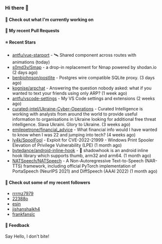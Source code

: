 ### Hi there 👋

#### 👷 Check out what I'm currently working on

#### 🔨 My recent Pull Requests


#### ⭐ Recent Stars

- [antfu/vue-starport](https://github.com/antfu/vue-starport) - 🛰 Shared component across routes with animations (today)
- [s0md3v/Smap](https://github.com/s0md3v/Smap) - a drop-in replacement for Nmap powered by shodan.io (2 days ago)
- [benbjohnson/postlite](https://github.com/benbjohnson/postlite) - Postgres wire compatible SQLite proxy. (3 days ago)
- [kognise/arpchat](https://github.com/kognise/arpchat) - Answering the question nobody asked: what if you wanted to text your friends using only ARP? (1 week ago)
- [antfu/vscode-settings](https://github.com/antfu/vscode-settings) - My VS Code settings and extensions  (2 weeks ago)
- [curated-intel/Ukraine-Cyber-Operations](https://github.com/curated-intel/Ukraine-Cyber-Operations) - Curated Intelligence is working with analysts from around the world to provide useful information to organisations in Ukraine looking for additional free threat intelligence. Slava Ukraini. Glory to Ukraine. (3 weeks ago)
- [emilepetrone/financial_advice](https://github.com/emilepetrone/financial_advice) - What financial info would I have wanted to know when I was 22 and jumping into tech? (4 weeks ago)
- [ly4k/SpoolFool](https://github.com/ly4k/SpoolFool) - Exploit for CVE-2022-21999 - Windows Print Spooler Elevation of Privilege Vulnerability (LPE) (1 month ago)
- [bytedance/android-inline-hook](https://github.com/bytedance/android-inline-hook) - :pushpin: shadowhook is an android inline hook library which supports thumb, arm32 and arm64. (1 month ago)
- [NATSpeech/NATSpeech](https://github.com/NATSpeech/NATSpeech) - A Non-Autoregressive Text-to-Speech (NAR-TTS) framework, including official PyTorch implementation of PortaSpeech (NeurIPS 2021) and DiffSpeech (AAAI 2022) (1 month ago)

#### 👯 Check out some of my recent followers

- [rrrmz7979](https://github.com/rrrmz7979)
- [22388o](https://github.com/22388o)
- [esin](https://github.com/esin)
- [jishanshaikh4](https://github.com/jishanshaikh4)
- [frankfanslc](https://github.com/frankfanslc)

#### 💬 Feedback

Say Hello, I don't bite!